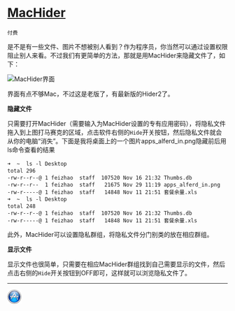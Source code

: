 # [MacHider](http://macpaw.com/support/hider/knowledgebase/machider-support)

`付费`

是不是有一些文件、图片不想被别人看到？作为程序员，你当然可以通过设置权限阻止别人来看。不过我们有更简单的方法，那就是用MacHider来隐藏文件了，如下：

![MacHider界面][1]

界面有点不够Mac，不过这是老版了，有最新版的Hider2了。

**隐藏文件**

只需要打开MacHider（需要输入为MacHider设置的专有应用密码），将隐私文件拖入到上图打马赛克的区域，点击软件右侧的`Hide`开关按钮，然后隐私文件就会从你的电脑“消失”。下面是我将桌面上的一个图片apps_alferd_in.png隐藏前后用ls命令查看的结果

	➜  ~  ls -l Desktop
	total 296
	-rw-r--r--@ 1 feizhao  staff  107520 Nov 16 21:32 Thumbs.db
	-rw-r--r--  1 feizhao  staff   21675 Nov 29 11:19 apps_alferd_in.png
	-rw-r-----@ 1 feizhao  staff   14848 Nov 11 21:51 套餐余量.xls
	➜  ~  ls -l Desktop
	total 248
	-rw-r--r--@ 1 feizhao  staff  107520 Nov 16 21:32 Thumbs.db
	-rw-r-----@ 1 feizhao  staff   14848 Nov 11 21:51 套餐余量.xls

此外，MacHider可以设置隐私群组，将隐私文件分门别类的放在相应群组。

**显示文件**

显示文件也很简单，只需要在相应MacHider群组找到自己需要显示的文件，然后点击右侧的`Hide`开关按钮到OFF即可，这样就可以浏览隐私文件了。

[1]:http://xuelangzf-github.qiniudn.com/20141111_MacHider.png

---
[![](../resource/apps.png)](http://github.com/xuelangZF/MacOSX/blob/gh-pages/apps/apps_summary.md)
